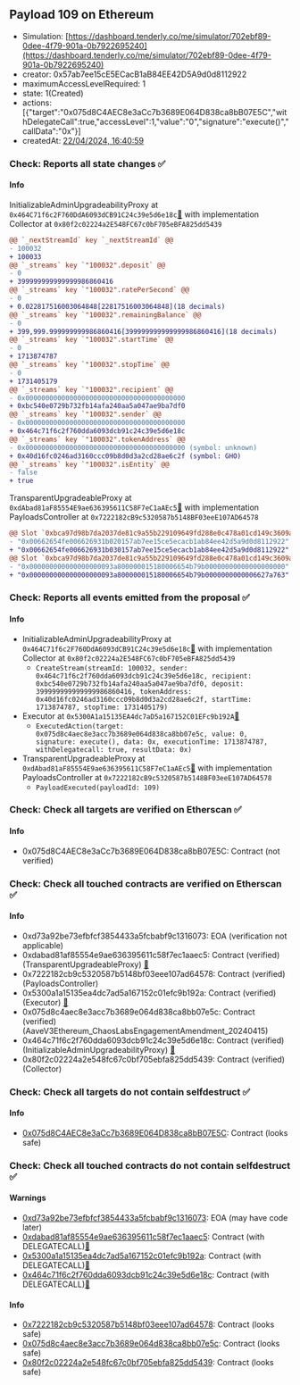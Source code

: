 ## Payload 109 on Ethereum

- Simulation: [https://dashboard.tenderly.co/me/simulator/702ebf89-0dee-4f79-901a-0b7922695240](https://dashboard.tenderly.co/me/simulator/702ebf89-0dee-4f79-901a-0b7922695240)
- creator: 0x57ab7ee15cE5ECacB1aB84EE42D5A9d0d8112922
- maximumAccessLevelRequired: 1
- state: 1(Created)
- actions: [{"target":"0x075d8C4AEC8e3aCc7b3689E064D838ca8bB07E5C","withDelegateCall":true,"accessLevel":1,"value":"0","signature":"execute()","callData":"0x"}]
- createdAt: [22/04/2024, 16:40:59](https://etherscan.io/tx/0x15dd7170f5602df1fd4d0b0c139826ebbd06efe1cf48b056f91fc819031b3eb2)

### Check: Reports all state changes :white_check_mark:

#### Info


InitializableAdminUpgradeabilityProxy at `0x464C71f6c2F760DdA6093dCB91C24c39e5d6e18c`[:ghost:](https://github.com/bgd-labs/aave-address-book "AaveV2Ethereum.COLLECTOR, AaveV2EthereumAMM.COLLECTOR, AaveV2EthereumArc.COLLECTOR, AaveV3Ethereum.COLLECTOR") with implementation Collector at `0x80f2c02224a2E548FC67c0bF705eBFA825dd5439`
```diff
@@ `_nextStreamId` key `_nextStreamId` @@
- 100032
+ 100033
@@ `_streams` key `"100032".deposit` @@
- 0
+ 399999999999999986860416
@@ `_streams` key `"100032".ratePerSecond` @@
- 0
+ 0.022817516003064848[22817516003064848](18 decimals)
@@ `_streams` key `"100032".remainingBalance` @@
- 0
+ 399,999.999999999986860416[399999999999999986860416](18 decimals)
@@ `_streams` key `"100032".startTime` @@
- 0
+ 1713874787
@@ `_streams` key `"100032".stopTime` @@
- 0
+ 1731405179
@@ `_streams` key `"100032".recipient` @@
- 0x0000000000000000000000000000000000000000
+ 0xbc540e0729b732fb14afa240aa5a047ae9ba7df0
@@ `_streams` key `"100032".sender` @@
- 0x0000000000000000000000000000000000000000
+ 0x464c71f6c2f760dda6093dcb91c24c39e5d6e18c
@@ `_streams` key `"100032".tokenAddress` @@
- 0x0000000000000000000000000000000000000000 (symbol: unknown)
+ 0x40d16fc0246ad3160ccc09b8d0d3a2cd28ae6c2f (symbol: GHO)
@@ `_streams` key `"100032".isEntity` @@
- false
+ true
```

TransparentUpgradeableProxy at `0xdAbad81aF85554E9ae636395611C58F7eC1aAEc5`[:ghost:](https://github.com/bgd-labs/aave-address-book "GovernanceV3Ethereum.PAYLOADS_CONTROLLER") with implementation PayloadsController at `0x7222182cB9c5320587b5148BF03eeE107AD64578`
```diff
@@ Slot `0xbca97d98b7da2037de81c9a55b229109649fd288e0c478a01cd149c3609ae90b` @@
- "0x00662654fe006626931b020157ab7ee15ce5ecacb1ab84ee42d5a9d0d8112922"
+ "0x00662654fe006626931b030157ab7ee15ce5ecacb1ab84ee42d5a9d0d8112922"
@@ Slot `0xbca97d98b7da2037de81c9a55b229109649fd288e0c478a01cd149c3609ae90c` @@
- "0x000000000000000000093a800000015180006654b79b00000000000000000000"
+ "0x000000000000000000093a800000015180006654b79b0000000000006627a763"
```


### Check: Reports all events emitted from the proposal :white_check_mark:

#### Info

- InitializableAdminUpgradeabilityProxy at `0x464C71f6c2F760DdA6093dCB91C24c39e5d6e18c`[:ghost:](https://github.com/bgd-labs/aave-address-book "AaveV2Ethereum.COLLECTOR, AaveV2EthereumAMM.COLLECTOR, AaveV2EthereumArc.COLLECTOR, AaveV3Ethereum.COLLECTOR") with implementation Collector at `0x80f2c02224a2E548FC67c0bF705eBFA825dd5439`
  - `CreateStream(streamId: 100032, sender: 0x464c71f6c2f760dda6093dcb91c24c39e5d6e18c, recipient: 0xbc540e0729b732fb14afa240aa5a047ae9ba7df0, deposit: 399999999999999986860416, tokenAddress: 0x40d16fc0246ad3160ccc09b8d0d3a2cd28ae6c2f, startTime: 1713874787, stopTime: 1731405179)`
- Executor at `0x5300A1a15135EA4dc7aD5a167152C01EFc9b192A`[:ghost:](https://github.com/bgd-labs/aave-address-book "AaveV2Ethereum.POOL_ADMIN, AaveV2EthereumAMM.POOL_ADMIN, AaveV3Ethereum.ACL_ADMIN, GovernanceV3Ethereum.EXECUTOR_LVL_1")
  - `ExecutedAction(target: 0x075d8c4aec8e3acc7b3689e064d838ca8bb07e5c, value: 0, signature: execute(), data: 0x, executionTime: 1713874787, withDelegatecall: true, resultData: 0x)`
- TransparentUpgradeableProxy at `0xdAbad81aF85554E9ae636395611C58F7eC1aAEc5`[:ghost:](https://github.com/bgd-labs/aave-address-book "GovernanceV3Ethereum.PAYLOADS_CONTROLLER") with implementation PayloadsController at `0x7222182cB9c5320587b5148BF03eeE107AD64578`
  - `PayloadExecuted(payloadId: 109)`

### Check: Check all targets are verified on Etherscan :white_check_mark:

#### Info

- 0x075d8C4AEC8e3aCc7b3689E064D838ca8bB07E5C: Contract (not verified) 

### Check: Check all touched contracts are verified on Etherscan :white_check_mark:

#### Info

- 0xd73a92be73efbfcf3854433a5fcbabf9c1316073: EOA (verification not applicable)
- 0xdabad81af85554e9ae636395611c58f7ec1aaec5: Contract (verified) (TransparentUpgradeableProxy) [:ghost:](https://github.com/bgd-labs/aave-address-book "GovernanceV3Ethereum.PAYLOADS_CONTROLLER")
- 0x7222182cb9c5320587b5148bf03eee107ad64578: Contract (verified) (PayloadsController) 
- 0x5300a1a15135ea4dc7ad5a167152c01efc9b192a: Contract (verified) (Executor) [:ghost:](https://github.com/bgd-labs/aave-address-book "AaveV2Ethereum.POOL_ADMIN, AaveV2EthereumAMM.POOL_ADMIN, AaveV3Ethereum.ACL_ADMIN, GovernanceV3Ethereum.EXECUTOR_LVL_1")
- 0x075d8c4aec8e3acc7b3689e064d838ca8bb07e5c: Contract (verified) (AaveV3Ethereum_ChaosLabsEngagementAmendment_20240415) 
- 0x464c71f6c2f760dda6093dcb91c24c39e5d6e18c: Contract (verified) (InitializableAdminUpgradeabilityProxy) [:ghost:](https://github.com/bgd-labs/aave-address-book "AaveV2Ethereum.COLLECTOR, AaveV2EthereumAMM.COLLECTOR, AaveV2EthereumArc.COLLECTOR, AaveV3Ethereum.COLLECTOR")
- 0x80f2c02224a2e548fc67c0bf705ebfa825dd5439: Contract (verified) (Collector) 

### Check: Check all targets do not contain selfdestruct :white_check_mark:

#### Info

- [0x075d8C4AEC8e3aCc7b3689E064D838ca8bB07E5C](https://etherscan.io/address/0x075d8C4AEC8e3aCc7b3689E064D838ca8bB07E5C): Contract (looks safe)

### Check: Check all touched contracts do not contain selfdestruct :white_check_mark:

#### Warnings

- [0xd73a92be73efbfcf3854433a5fcbabf9c1316073](https://etherscan.io/address/0xd73a92be73efbfcf3854433a5fcbabf9c1316073): EOA (may have code later)
- [0xdabad81af85554e9ae636395611c58f7ec1aaec5](https://etherscan.io/address/0xdabad81af85554e9ae636395611c58f7ec1aaec5): Contract (with DELEGATECALL)[:ghost:](https://github.com/bgd-labs/aave-address-book "GovernanceV3Ethereum.PAYLOADS_CONTROLLER")
- [0x5300a1a15135ea4dc7ad5a167152c01efc9b192a](https://etherscan.io/address/0x5300a1a15135ea4dc7ad5a167152c01efc9b192a): Contract (with DELEGATECALL)[:ghost:](https://github.com/bgd-labs/aave-address-book "AaveV2Ethereum.POOL_ADMIN, AaveV2EthereumAMM.POOL_ADMIN, AaveV3Ethereum.ACL_ADMIN, GovernanceV3Ethereum.EXECUTOR_LVL_1")
- [0x464c71f6c2f760dda6093dcb91c24c39e5d6e18c](https://etherscan.io/address/0x464c71f6c2f760dda6093dcb91c24c39e5d6e18c): Contract (with DELEGATECALL)[:ghost:](https://github.com/bgd-labs/aave-address-book "AaveV2Ethereum.COLLECTOR, AaveV2EthereumAMM.COLLECTOR, AaveV2EthereumArc.COLLECTOR, AaveV3Ethereum.COLLECTOR")

#### Info

- [0x7222182cb9c5320587b5148bf03eee107ad64578](https://etherscan.io/address/0x7222182cb9c5320587b5148bf03eee107ad64578): Contract (looks safe)
- [0x075d8c4aec8e3acc7b3689e064d838ca8bb07e5c](https://etherscan.io/address/0x075d8c4aec8e3acc7b3689e064d838ca8bb07e5c): Contract (looks safe)
- [0x80f2c02224a2e548fc67c0bf705ebfa825dd5439](https://etherscan.io/address/0x80f2c02224a2e548fc67c0bf705ebfa825dd5439): Contract (looks safe)

